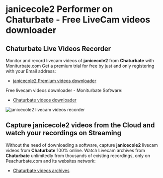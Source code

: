 # janicecole2 Performer on Chaturbate - Free LiveCam videos downloader

## Chaturbate Live Videos Recorder

Monitor and record livecam videos of **janicecole2** from **Chaturbate** with Moniturbate.com
Get a premium trial for free by just and only registering with your Email address:
* [janicecole2 Premium videos downloader](https://moniturbate.com/request-demo-licence-key.html)

Free livecam videos downloader - Moniturbate Software:
* [Chaturbate videos downloader](https://moniturbate.com/moniturbate-download-software.html)

![janicecole2 livecam videos recorder](https://peachurnet.com/templates/moniturbate-software.png)


## Capture janicecole2 videos from the Cloud and watch your recordings on Streaming

Without the need of downloading a software, capture **janicecole2** livecam videos from **Chaturbate** 100% online.
Watch Livecam archives from **Chaturbate** unlimitedly from thousands of existing recordings, only on Peachurbate.com and its websites network:
* [Chaturbate videos archives](https://peachurnet.com/)